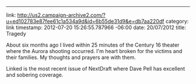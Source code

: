 --- 
link: http://us2.campaign-archive2.com/?u=ed102783e87fee61c1a534a9d&id=6b55de31d9&e=db7aa220df
category: link
timestamp: 2012-07-20 15:26:55.787966 -06:00
date: 20/07/2012
title: Tragedy

About six months ago I lived within 25 minutes of the Century 16 theater where the Aurora shooting occurred. I'm heart broken for the victims and their families. My thoughts and prayers are with them.

Linked is the most recent issue of NextDraft where Dave Pell has excellent and sobering coverage.

